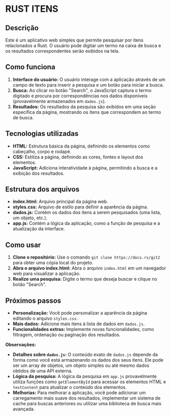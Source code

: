 # RUST ITENS

## Descrição

Este é um aplicativo web simples que permite pesquisar por itens relacionados a Rust. O usuário pode digitar um termo na caixa de busca e os resultados correspondentes serão exibidos na tela.

## Como funciona

1. **Interface do usuário:** O usuário interage com a aplicação através de um campo de texto para inserir a pesquisa e um botão para iniciar a busca.
2. **Busca:** Ao clicar no botão "Search", o JavaScript captura o termo digitado e procura por correspondências nos dados disponíveis (provavelmente armazenados em `dados.js`).
3. **Resultados:** Os resultados da pesquisa são exibidos em uma seção específica da página, mostrando os itens que correspondem ao termo de busca.

## Tecnologias utilizadas

* **HTML:** Estrutura básica da página, definindo os elementos como cabeçalho, corpo e rodapé.
* **CSS:** Estiliza a página, definindo as cores, fontes e layout dos elementos.
* **JavaScript:** Adiciona interatividade à página, permitindo a busca e a exibição dos resultados.

## Estrutura dos arquivos

* **index.html:** Arquivo principal da página web.
* **styles.css:** Arquivo de estilo para definir a aparência da página.
* **dados.js:** Contém os dados dos itens a serem pesquisados (uma lista, um objeto, etc.).
* **app.js:** Contém a lógica da aplicação, como a função de pesquisa e a atualização da interface.

## Como usar

1. **Clone o repositório:** Use o comando `git clone https://docs.rs/git2` para obter uma cópia local do projeto.
2. **Abra o arquivo index.html:** Abra o arquivo `index.html` em um navegador web para visualizar a aplicação.
3. **Realize uma pesquisa:** Digite o termo que deseja buscar e clique no botão "Search".

## Próximos passos

* **Personalização:** Você pode personalizar a aparência da página editando o arquivo `styles.css`.
* **Mais dados:** Adicione mais itens à lista de dados em `dados.js`.
* **Funcionalidades extras:** Implemente novas funcionalidades, como filtragem, ordenação ou paginação dos resultados.

**Observações:**

* **Detalhes sobre `dados.js`:** O conteúdo exato de `dados.js` depende da forma como você está armazenando os dados dos seus itens. Ele pode ser um array de objetos, um objeto simples ou até mesmo dados obtidos de uma API externa.
* **Lógica da pesquisa:** A lógica da pesquisa em `app.js` provavelmente utiliza funções como `getElementById` para acessar os elementos HTML e `textContent` para atualizar o conteúdo dos elementos.
* **Melhorias:** Para melhorar a aplicação, você pode adicionar um carregamento mais suave dos resultados, implementar um sistema de cache para buscas anteriores ou utilizar uma biblioteca de busca mais avançada.
